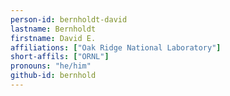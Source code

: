 ```yaml
---
person-id: bernholdt-david
lastname: Bernholdt
firstname: David E.
affiliations: ["Oak Ridge National Laboratory"]
short-affils: ["ORNL"]
pronouns: "he/him"
github-id: bernhold
---
```

